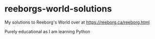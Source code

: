 # reeborgs-world-solutions
My solutions to Reeborg's World over at https://reeborg.ca/reeborg.html

Purely educational as I am learning Python
